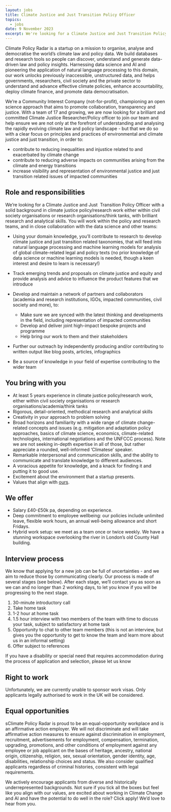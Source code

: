 ```yaml
---
layout: jobs
title: Climate Justice and Just Transition Policy Officer
topics:
  - jobs
date: 9 November 2023
excerpt: We're looking for a Climate Justice and Just Transition Policy Officer!
---
```

Climate Policy Radar is a startup on a mission to organise, analyse and democratise the world’s climate law and policy data. We build databases and research tools so people can discover, understand and generate data-driven law and policy insights. Harnessing data science and AI and pioneering the application of natural language processing to this domain, our work unlocks previously inaccessible, unstructured data, and helps governments, researchers, civil society and the private sector to understand and advance effective climate policies, enhance accountability, deploy climate finance, and promote data democratisation. 

We’re a Community Interest Company (not-for-profit), championing an open science approach that aims to promote collaboration, transparency and justice. With a team of 17 and growing, we are now looking for a brilliant and committed Climate Justice Researcher/Policy officer to join our team and help ensure we are not only at the forefront of understanding and analysing the rapidly evolving climate law and policy landscape - but that we do so with a clear focus on principles and practices of environmental and climate justice and just transition, in order to:

* contribute to reducing inequalities and injustice related to and exacerbated by climate change  
* contribute to reducing adverse impacts on communities arising from the climate and energy transitions
* increase visibility and representation of environmental justice and just transition related issues of impacted communities 

## R﻿ole and responsibilities

We’re looking for a Climate Justice and Just  Transition Policy Officer with a solid background in climate justice policy/research work either within civil society organisations or research organisations/think tanks, with brilliant research and analytical skills. You will work within the policy and research teams, and in close collaboration with the data science and other teams:

* Using your domain knowledge, you’ll contribute to research to develop climate justice and just transition related taxonomies, that will feed into natural language processing and machine learning models for analysis of global climate-related legal and policy texts (no prior knowledge of data science or machine learning models is needed, though a keen interest and desire to learn is necessary!)
* Track emerging trends and proposals on climate justice and equity and provide analysis and advice to influence the product features that we introduce 
* Develop and maintain a network of partners and collaborators (academia and research institutions, IGOs, impacted communities, civil society and more), to:

  * Make sure we are synced with the latest thinking and developments in the field, including representation of impacted communities
  * Develop and deliver joint high-impact bespoke projects and programme
  * Help bring our work to them and their stakeholders
* Further our outreach by independently producing and/or contributing to written output like blog posts, articles, infographics
* Be a source of knowledge in your field of expertise contributing to the wider team

## Y﻿ou bring with you

* At least 5 years experience in climate justice policy/research work, either within civil society organisations or research organisations/academia/think tanks
* Rigorous, detail-oriented, methodical research and analytical skills
* Creativity in your approach to problem solving
* Broad horizons and familiarity with a wide range of climate change-related concepts and issues (e.g. mitigation and adaptation policy approaches, basics of climate science, economics, climate-related technologies, international negotiations and the UNFCCC process). Note we are not seeking in-depth expertise in all of those, but rather appreciate a rounded, well-informed ‘Climatese’ speaker. 
* Remarkable interpersonal and communication skills, and the ability to communicate and translate knowledge to different audiences.
* A voracious appetite for knowledge, and a knack for finding it and putting it to good use. 
* Excitement about the environment that a startup presents.[](https://climatepolicyradar.org/about#values) 
* V﻿alues that align with [ours](https://climatepolicyradar.org/about#values).

## We offer

* Salary £40-£50k pa, depending on experience.
* Deep commitment to employee wellbeing: our policies include unlimited leave, flexible work hours, an annual well-being allowance and short Fridays. 
* Hybrid work setup: we meet as a team once or twice weekly. We have a stunning workspace overlooking the river in London’s old County Hall building.

## Interview process

We know that applying for a new job can be full of uncertainties - and we aim to reduce those by communicating clearly. Our process is made of several stages (see below). After each stage, we’ll contact you as soon as we can and no longer than 2 working days, to let you know if you will be progressing to the next stage. 

1. 30-minute introductory call
2. Take home task
3. 1-2 hour at home task
4. 1.5 hour interview with two members of the team with time to discuss your task, subject to satisfactory at home task
5. Opportunity to chat to other team members (this is not an interview, but gives you the opportunity to get to know the team and learn more about us in an informal setting)
6. Offer subject to references

If you have a disability or special need that requires accommodation during the process of application and selection, please let us know

## R﻿ight to work

Unfortunately, we are currently unable to sponsor work visas. Only applicants legally authorised to work in the UK will be considered.

## E﻿qual opportunities

sClimate Policy Radar is proud to be an equal-opportunity workplace and is an affirmative action employer. We will not discriminate and will take affirmative action measures to ensure against discrimination in employment, recruitment, advertisements for employment, compensation, termination, upgrading, promotions, and other conditions of employment against any employee or job applicant on the bases of heritage, ancestry, national origin, citizenship, religion, sex, sexual orientation, gender identity, age, disabilities, relationship choices and status. We also consider qualified applicants regardless of criminal histories, consistent with legal requirements. 

We actively encourage applicants from diverse and historically underrepresented backgrounds. Not sure if you tick all the boxes but feel like you align with our values, are excited about working in Climate Change and AI and have the potential to do well in the role? Click apply! We’d love to hear from you.